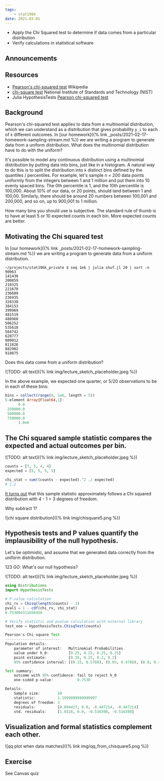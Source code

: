 ```yaml
---
tags:
    - stat196k
date: 2021-03-01
---
```


- Apply the Chi Squared test to determine if data comes from a particular distribution
- Verify calculations in statistical software

## Announcements


## Resources

- [Pearson's chi-squared test](https://en.wikipedia.org/wiki/Pearson%27s_chi-squared_test) Wikipedia
- [chi-square test](https://www.itl.nist.gov/div898/handbook/eda/section3/eda35f.htm) National Institute of Standards and Technology (NIST)
- Julia HypothesisTests [Pearson chi-squared test](https://juliastats.org/HypothesisTests.jl/latest/parametric/#Pearson-chi-squared-test-1)

## Background

Pearson's chi-squared test applies to data from a multinomial distribution, which we can understand as a distribution that gives probability `p_i` to each of `k` different outcomes.
In [our homework]({% link _posts/2021-02-17-homework-sampling-stream.md %}) we are writing a program to generate data from a uniform distribution.
What does the multinomial distribution have to do with the uniform?

It's possible to model any continuous distribution using a multinomial distribution by putting data into bins, just like in a histogram.
A natural way to do this is to split the distribution into `k` distinct bins defined by the quantiles / percentiles.
For example, let's sample n = 200 data points uniformly from the integers between 1 and 1 million and put them into 10 evenly spaced bins.
The 0th percentile is 1, and the 10th percentile is 100,000.
About 10% of our data, or 20 points, should land between 1 and 100,00.
Similarly, there should be around 20 numbers between 100,001 and 200,000, and so on, up to 900,001 to 1 million.

How many bins you should use is subjective.
The standard rule of thumb is to have at least 5 or 10 expected counts in each bin.
More expected counts are better.


## Motivating the Chi squared test

In [our homework]({% link _posts/2021-02-17-homework-sampling-stream.md %}) we are writing a program to generate data from a uniform distribution.

```
~/projects/stat196k_private $ seq 1e6 | julia shuf.jl 20 | sort -n
90963
141430
200859
210325
221670
236609
236935
328330
384153
399969
481519
488960
506252
535618
564742
628777
809012
811826
882902
918075
```

Does this data come from a uniform distribution?

![TODO: alt text]({% link img/lecture_sketch_placeholder.jpeg %})

In the above example, we expected one quarter, or 5/20 observations to be in each of these bins:

```julia
bins = collect(range(0, 1e6, length = 5))
5-element Array{Float64,1}:
      0.0
 250000.0
 500000.0
 750000.0
      1.0e6
```

## The Chi squared sample statistic compares the expected and actual outcomes per bin.

![TODO: alt text]({% link img/lecture_sketch_placeholder.jpeg %})

```julia
counts = [7, 5, 4, 4]
expected = [5, 5, 5, 5]

chi_stat = sum((counts - expected).^2 ./ expected)
# 1.2
```

[It turns out](https://en.wikipedia.org/wiki/Pearson%27s_chi-squared_test#Many_cells) that this sample statistic approximately follows a Chi squared distribution with 4 - 1 = 3 degrees of freedom.

Why subtract 1?

![chi square distribution]({% link img/chisquare5.png %})


## Hypothesis tests and P values quantify the implausibility of the null hypothesis.

Let's be optimistic, and assume that we generated data correctly from the uniform distribution.

123 GO: What's our null hypothesis?

![TODO: alt text]({% link img/lecture_sketch_placeholder.jpeg %})


```julia
using Distributions
import HypothesisTests

# P-value calculation
chi_rv = Chisq(length(counts) - 1)
pval1 = 1 - cdf(chi_rv, chi_stat)
0.753004311656458

# Verify statistic and pvalue calculation with external library
test_one = HypothesisTests.ChisqTest(counts)

Pearson's Chi-square Test
-------------------------
Population details:
    parameter of interest:   Multinomial Probabilities
    value under h_0:         [0.25, 0.25, 0.25, 0.25]
    point estimate:          [0.35, 0.25, 0.2, 0.2]
    95% confidence interval: [(0.15, 0.5788), (0.05, 0.4788), (0.0, 0.4288), (0.0, 0.4288)]

Test summary:
    outcome with 95% confidence: fail to reject h_0
    one-sided p-value:           0.7530

Details:
    Sample size:        20
    statistic:          1.1999999999999997
    degrees of freedom: 3
    residuals:          [0.894427, 0.0, -0.447214, -0.447214]
    std. residuals:     [1.0328, 0.0, -0.516398, -0.516398]
```

## Visualization and formal statistics complement each other.

![qq plot when data matches]({% link img/qq_from_chisquare5.png %})

## Exercise

See Canvas quiz
